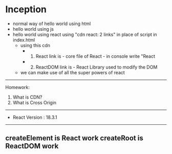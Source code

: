 # Inception
- normal way of hello world using html
- hello world using js
- hello world using react using "cdn react: 2 links" in place of script in index.html
    - using this cdn
        - 1. React link is - core file of React - in console write "React
        - 2. ReactDOM link is - React Library used to modify the DOM
    - we can make use of all the super powers of react
---------------------------------
Homework: 
1. What is CDN?
2. What is Cross Origin
--------------------------
- React Version : 18.3.1
--------------------------
createElement is React work
createRoot is ReactDOM work
-------------------------------
